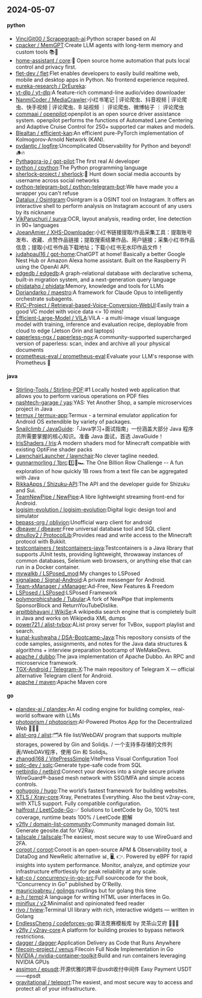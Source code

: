 ## 2024-05-07

#### python
* [VinciGit00 / Scrapegraph-ai](https://github.com/VinciGit00/Scrapegraph-ai):Python scraper based on AI
* [cpacker / MemGPT](https://github.com/cpacker/MemGPT):Create LLM agents with long-term memory and custom tools 📚🦙
* [home-assistant / core](https://github.com/home-assistant/core):🏡 Open source home automation that puts local control and privacy first.
* [flet-dev / flet](https://github.com/flet-dev/flet):Flet enables developers to easily build realtime web, mobile and desktop apps in Python. No frontend experience required.
* [eureka-research / DrEureka](https://github.com/eureka-research/DrEureka):
* [yt-dlp / yt-dlp](https://github.com/yt-dlp/yt-dlp):A feature-rich command-line audio/video downloader
* [NanmiCoder / MediaCrawler](https://github.com/NanmiCoder/MediaCrawler):小红书笔记 | 评论爬虫、抖音视频 | 评论爬虫、快手视频 | 评论爬虫、B 站视频 ｜ 评论爬虫、微博帖子 ｜ 评论爬虫
* [commaai / openpilot](https://github.com/commaai/openpilot):openpilot is an open source driver assistance system. openpilot performs the functions of Automated Lane Centering and Adaptive Cruise Control for 250+ supported car makes and models.
* [Blealtan / efficient-kan](https://github.com/Blealtan/efficient-kan):An efficient pure-PyTorch implementation of Kolmogorov-Arnold Network (KAN).
* [pydantic / logfire](https://github.com/pydantic/logfire):Uncomplicated Observability for Python and beyond! 🪵🔥
* [Pythagora-io / gpt-pilot](https://github.com/Pythagora-io/gpt-pilot):The first real AI developer
* [python / cpython](https://github.com/python/cpython):The Python programming language
* [sherlock-project / sherlock](https://github.com/sherlock-project/sherlock):🔎 Hunt down social media accounts by username across social networks
* [python-telegram-bot / python-telegram-bot](https://github.com/python-telegram-bot/python-telegram-bot):We have made you a wrapper you can't refuse
* [Datalux / Osintgram](https://github.com/Datalux/Osintgram):Osintgram is a OSINT tool on Instagram. It offers an interactive shell to perform analysis on Instagram account of any users by its nickname
* [VikParuchuri / surya](https://github.com/VikParuchuri/surya):OCR, layout analysis, reading order, line detection in 90+ languages
* [JoeanAmier / XHS-Downloader](https://github.com/JoeanAmier/XHS-Downloader):小红书链接提取/作品采集工具：提取账号发布、收藏、点赞作品链接；提取搜索结果作品、用户链接；采集小红书作品信息；提取小红书作品下载地址；下载小红书无水印作品文件！
* [judahpaul16 / gpt-home](https://github.com/judahpaul16/gpt-home):ChatGPT at home! Basically a better Google Nest Hub or Amazon Alexa home assistant. Built on the Raspberry Pi using the OpenAI API.
* [edgedb / edgedb](https://github.com/edgedb/edgedb):A graph-relational database with declarative schema, built-in migration system, and a next-generation query language
* [phidatahq / phidata](https://github.com/phidatahq/phidata):Memory, knowledge and tools for LLMs
* [Doriandarko / maestro](https://github.com/Doriandarko/maestro):A framework for Claude Opus to intelligently orchestrate subagents.
* [RVC-Project / Retrieval-based-Voice-Conversion-WebUI](https://github.com/RVC-Project/Retrieval-based-Voice-Conversion-WebUI):Easily train a good VC model with voice data <= 10 mins!
* [Efficient-Large-Model / VILA](https://github.com/Efficient-Large-Model/VILA):VILA - a multi-image visual language model with training, inference and evaluation recipe, deployable from cloud to edge (Jetson Orin and laptops)
* [paperless-ngx / paperless-ngx](https://github.com/paperless-ngx/paperless-ngx):A community-supported supercharged version of paperless: scan, index and archive all your physical documents
* [prometheus-eval / prometheus-eval](https://github.com/prometheus-eval/prometheus-eval):Evaluate your LLM's response with Prometheus 💯

#### java
* [Stirling-Tools / Stirling-PDF](https://github.com/Stirling-Tools/Stirling-PDF):#1 Locally hosted web application that allows you to perform various operations on PDF files
* [nashtech-garage / yas](https://github.com/nashtech-garage/yas):YAS: Yet Another Shop, a sample microservices project in Java
* [termux / termux-app](https://github.com/termux/termux-app):Termux - a terminal emulator application for Android OS extendible by variety of packages.
* [Snailclimb / JavaGuide](https://github.com/Snailclimb/JavaGuide):「Java学习+面试指南」一份涵盖大部分 Java 程序员所需要掌握的核心知识。准备 Java 面试，首选 JavaGuide！
* [IrisShaders / Iris](https://github.com/IrisShaders/Iris):A modern shaders mod for Minecraft compatible with existing OptiFine shader packs
* [LawnchairLauncher / lawnchair](https://github.com/LawnchairLauncher/lawnchair):No clever tagline needed.
* [gunnarmorling / 1brc](https://github.com/gunnarmorling/1brc):1️⃣🐝🏎️ The One Billion Row Challenge -- A fun exploration of how quickly 1B rows from a text file can be aggregated with Java
* [RikkaApps / Shizuku-API](https://github.com/RikkaApps/Shizuku-API):The API and the developer guide for Shizuku and Sui.
* [TeamNewPipe / NewPipe](https://github.com/TeamNewPipe/NewPipe):A libre lightweight streaming front-end for Android.
* [logisim-evolution / logisim-evolution](https://github.com/logisim-evolution/logisim-evolution):Digital logic design tool and simulator
* [bepass-org / oblivion](https://github.com/bepass-org/oblivion):Unofficial warp client for android
* [dbeaver / dbeaver](https://github.com/dbeaver/dbeaver):Free universal database tool and SQL client
* [dmulloy2 / ProtocolLib](https://github.com/dmulloy2/ProtocolLib):Provides read and write access to the Minecraft protocol with Bukkit.
* [testcontainers / testcontainers-java](https://github.com/testcontainers/testcontainers-java):Testcontainers is a Java library that supports JUnit tests, providing lightweight, throwaway instances of common databases, Selenium web browsers, or anything else that can run in a Docker container.
* [mywalkb / LSPosed_mod](https://github.com/mywalkb/LSPosed_mod):My changes to LSPosed
* [signalapp / Signal-Android](https://github.com/signalapp/Signal-Android):A private messenger for Android.
* [Team-xManager / xManager](https://github.com/Team-xManager/xManager):Ad-Free, New Features & Freedom
* [LSPosed / LSPosed](https://github.com/LSPosed/LSPosed):LSPosed Framework
* [polymorphicshade / Tubular](https://github.com/polymorphicshade/Tubular):A fork of NewPipe that implements SponsorBlock and ReturnYouTubeDislike.
* [arpitbbhayani / WikiSe](https://github.com/arpitbbhayani/WikiSe):A wikipedia search engine that is completely built in Java and works on Wikipedia XML dumps
* [power721 / alist-tvbox](https://github.com/power721/alist-tvbox):AList proxy server for TvBox, support playlist and search.
* [kunal-kushwaha / DSA-Bootcamp-Java](https://github.com/kunal-kushwaha/DSA-Bootcamp-Java):This repository consists of the code samples, assignments, and notes for the Java data structures & algorithms + interview preparation bootcamp of WeMakeDevs.
* [apache / dubbo](https://github.com/apache/dubbo):The java implementation of Apache Dubbo. An RPC and microservice framework.
* [TGX-Android / Telegram-X](https://github.com/TGX-Android/Telegram-X):The main repository of Telegram X — official alternative Telegram client for Android.
* [apache / maven](https://github.com/apache/maven):Apache Maven core

#### go
* [plandex-ai / plandex](https://github.com/plandex-ai/plandex):An AI coding engine for building complex, real-world software with LLMs
* [photoprism / photoprism](https://github.com/photoprism/photoprism):AI-Powered Photos App for the Decentralized Web 🌈💎✨
* [alist-org / alist](https://github.com/alist-org/alist):🗂️A file list/WebDAV program that supports multiple storages, powered by Gin and Solidjs. / 一个支持多存储的文件列表/WebDAV程序，使用 Gin 和 Solidjs。
* [zhangdi168 / VitePressSimple](https://github.com/zhangdi168/VitePressSimple):VitePress Visual Configuration Tool
* [sqlc-dev / sqlc](https://github.com/sqlc-dev/sqlc):Generate type-safe code from SQL
* [netbirdio / netbird](https://github.com/netbirdio/netbird):Connect your devices into a single secure private WireGuard®-based mesh network with SSO/MFA and simple access controls.
* [gohugoio / hugo](https://github.com/gohugoio/hugo):The world’s fastest framework for building websites.
* [XTLS / Xray-core](https://github.com/XTLS/Xray-core):Xray, Penetrates Everything. Also the best v2ray-core, with XTLS support. Fully compatible configuration.
* [halfrost / LeetCode-Go](https://github.com/halfrost/LeetCode-Go):✅ Solutions to LeetCode by Go, 100% test coverage, runtime beats 100% / LeetCode 题解
* [v2fly / domain-list-community](https://github.com/v2fly/domain-list-community):Community managed domain list. Generate geosite.dat for V2Ray.
* [tailscale / tailscale](https://github.com/tailscale/tailscale):The easiest, most secure way to use WireGuard and 2FA.
* [coroot / coroot](https://github.com/coroot/coroot):Coroot is an open-source APM & Observability tool, a DataDog and NewRelic alternative 📊, 🖥️, 👉. Powered by eBPF for rapid insights into system performance. Monitor, analyze, and optimize your infrastructure effortlessly for peak reliability at any scale.
* [kat-co / concurrency-in-go-src](https://github.com/kat-co/concurrency-in-go-src):Full sourcecode for the book, "Concurrency in Go" published by O'Reilly.
* [mauricioabreu / golings](https://github.com/mauricioabreu/golings):rustlings but for golang this time
* [a-h / templ](https://github.com/a-h/templ):A language for writing HTML user interfaces in Go.
* [miniflux / v2](https://github.com/miniflux/v2):Minimalist and opinionated feed reader
* [rivo / tview](https://github.com/rivo/tview):Terminal UI library with rich, interactive widgets — written in Golang
* [EndlessCheng / codeforces-go](https://github.com/EndlessCheng/codeforces-go):算法竞赛模板库 by 灵茶山艾府 💭💡🎈
* [v2fly / v2ray-core](https://github.com/v2fly/v2ray-core):A platform for building proxies to bypass network restrictions.
* [dagger / dagger](https://github.com/dagger/dagger):Application Delivery as Code that Runs Anywhere
* [filecoin-project / venus](https://github.com/filecoin-project/venus):Filecoin Full Node Implementation in Go
* [NVIDIA / nvidia-container-toolkit](https://github.com/NVIDIA/nvidia-container-toolkit):Build and run containers leveraging NVIDIA GPUs
* [assimon / epusdt](https://github.com/assimon/epusdt):开源优雅的跨平台usdt收付中间件 Easy Payment USDT——epsdt
* [gravitational / teleport](https://github.com/gravitational/teleport):The easiest, and most secure way to access and protect all of your infrastructure.
